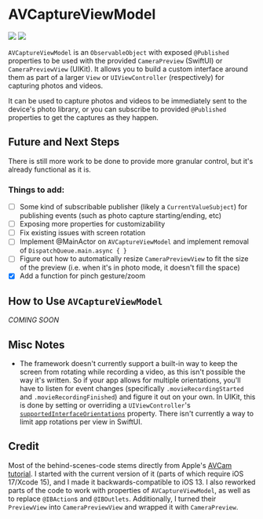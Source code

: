 # AVCaptureViewModel

[![](https://img.shields.io/endpoint?url=https%3A%2F%2Fswiftpackageindex.com%2Fapi%2Fpackages%2Fedonv%2FAVCaptureViewModel%2Fbadge%3Ftype%3Dswift-versions)](https://swiftpackageindex.com/edonv/AVCaptureViewModel)
[![](https://img.shields.io/endpoint?url=https%3A%2F%2Fswiftpackageindex.com%2Fapi%2Fpackages%2Fedonv%2FAVCaptureViewModel%2Fbadge%3Ftype%3Dplatforms)](https://swiftpackageindex.com/edonv/AVCaptureViewModel)

`AVCaptureViewModel` is an `ObservableObject` with exposed `@Published` properties to be used with the provided ``CameraPreview`` (SwiftUI) or ``CameraPreviewView`` (UIKit). It allows you to build a custom interface around them as part of a larger `View` or `UIViewController` (respectively) for capturing photos and videos.

It can be used to capture photos and videos to be immediately sent to the device's photo library, or you can subscribe to provided `@Published` properties to get the captures as they happen.

## Future and Next Steps

There is still more work to be done to provide more granular control, but it's already functional as it is.

### Things to add:
- [ ] Some kind of subscribable publisher (likely a `CurrentValueSubject`) for publishing events (such as photo capture starting/ending, etc)
- [ ] Exposing more properties for customizability
- [ ] Fix existing issues with screen rotation
- [ ] Implement @MainActor on `AVCaptureViewModel` and implement removal of `DispatchQueue.main.async { }`
- [ ] Figure out how to automatically resize `CameraPreviewView` to fit the size of the preview (i.e. when it's in photo mode, it doesn't fill the space)
- [x] Add a function for pinch gesture/zoom

## How to Use `AVCaptureViewModel`

*COMING SOON*

## Misc Notes
- The framework doesn't currently support a built-in way to keep the screen from rotating while recording a video, as this isn't possible the way it's written. So if your app allows for multiple orientations, you'll have to listen for event changes (specifically `.movieRecordingStarted` and `.movieRecordingFinished`) and figure it out on your own. In UIKit, this is done by setting or overriding a `UIViewController`'s [`supportedInterfaceOrientations`](https://developer.apple.com/documentation/uikit/uiviewcontroller/1621435-supportedinterfaceorientations) property. There isn't currently a way to limit app rotations per view in SwiftUI. 

## Credit

Most of the behind-scenes-code stems directly from Apple's [AVCam tutorial](https://developer.apple.com/documentation/avfoundation/capture_setup/avcam_building_a_camera_app). I started with the current version of it (parts of which require iOS 17/Xcode 15), and I made it backwards-compatible to iOS 13. I also reworked parts of the code to work with properties of `AVCaptureViewModel`, as well as to replace `@IBAction`s and `@IBOutlets`. Additionally, I turned their `PreviewView` into `CameraPreviewView` and wrapped it with `CameraPreview`.
